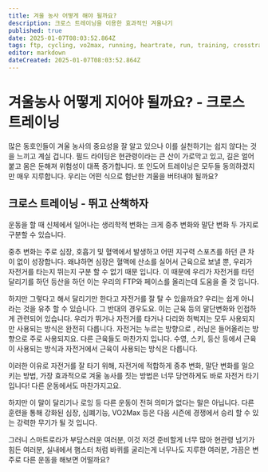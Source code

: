 ```yaml
---
title: 겨울 농사 어떻게 해야 될까요?
description: 크로스 트레이닝을 이용한 효과적인 겨울나기
published: true
date: 2025-01-07T08:03:52.864Z
tags: ftp, cycling, vo2max, running, heartrate, run, training, crosstraining
editor: markdown
dateCreated: 2025-01-07T08:03:52.864Z
---
```


# 겨울농사 어떻게 지어야 될까요? - 크로스 트레이닝

많은 동호인들이 겨울 농사의 중요성을 잘 알고 있으나 이를 실천하기는 쉽지 않다는 것을 느끼고 계실 겁니다. 필드 라이딩은 현관령이라는 큰 산이 가로막고 있고, 길은 얼어 붙고 몸은 둔해져 위험성이 대폭 증가합니다. 또 인도어 트레이닝은 모두들 동의하겠지만 매우 지루합니다.
우리는 어떤 식으로 험난한 겨울을 버텨내야 될까요?

## 크로스 트레이닝 - 뛰고 산책하자

운동을 할 때 신체에서 일어나는 생리학적 변화는 크게 중추 변화와 말단 변화 두 가지로 구분할 수 있습니다. 

중추 변화는 주로 심장, 호흡기 및 혈액에서 발생하고 어떤 지구력 스포츠를 하던 큰 차이 없이 성장합니다. 왜냐하면 심장은 혈액에 산소를 실어서 근육으로 보낼 뿐, 우리가 자전거를 타는지 뛰는지 구분 할 수 없기 때문 입니다.
이 때문에 우리가 자전거를 타던 달리기를 하던 등산을 하던 이는 우리의 FTP와 페이스를 올리는데 도움을 줄 것 입니다.

하지만 그렇다고 해서 달리기만 한다고 자전거를 잘 탈 수 있을까요? 우리는 쉽게 아니라는 것을 유추 할 수 있습니다. 그 반대의 경우도요.
이는 근육 등의 말단변화와 인접하게 관련되어 있습니다. 우리가 뛰거나 자전거를 타거나 다리와 허벅지는 모두 사용되지만 사용되는 방식은 완전히 다릅니다. 자전거는 누르는 방향으로 , 러닝은 들어올리는 방향으로 주로 사용되지요. 다른 근육들도 마찬가지 입니다. 수영, 스키, 등산 등에서 근육이 사용되는 방식과 자전거에서 근육이 사용되는 방식은 다릅니다.

이러한 이유로 자전거를 잘 타기 위해, 자전거에 적합하게 중추 변화, 말단 변화를 일으키는 방법, 가장 효과적으로 겨울 농사를 짓는 방법은 너무 당연하게도 바로 자전거 타기입니다! 다른 운동에서도 마찬가지고요.

하지만 이 말이 달리기나 로잉 등 다른 운동이 전혀 의미가 없다는 말은 아닙니다. 다른 훈련을 통해 강화된 심장, 심폐기능, VO2Max 등은 다음 시즌에 경쟁에서 승리 할 수 있는 강력한 무기가 될 것 입니다.

그러니 스마트로라가 부담스러운 여러분, 이것 저것 준비할게 너무 많아 현관령 넘기가 힘든 여러분, 실내에서 햄스터 처럼 바퀴를 굴리는게 너무나도 지루한 여러분, 가끔은 변주로 다른 운동을 해보면 어떨까요?
